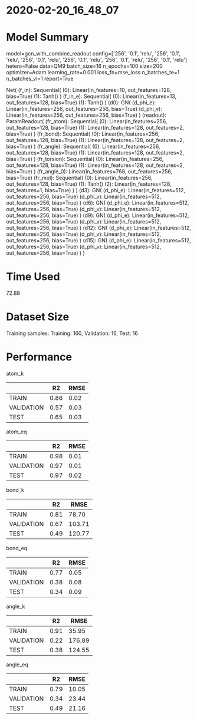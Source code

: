2020-02-20_16_48_07
===========================
# Model Summary
model=gcn_with_combine_readout
config=['256', '0.1', 'relu', '256', '0.1', 'relu', '256', '0.1', 'relu', '256', '0.1', 'relu', '256', '0.1', 'relu', '256', '0.1', 'relu']
hetero=False
data=QM9
batch_size=16
n_epochs=100
size=200
optimizer=Adam
learning_rate=0.001
loss_fn=mse_loss
n_batches_te=1
n_batches_vl=1
report=True

Net(
  (f_in): Sequential(
    (0): Linear(in_features=10, out_features=128, bias=True)
    (1): Tanh()
  )
  (f_in_e): Sequential(
    (0): Linear(in_features=13, out_features=128, bias=True)
    (1): Tanh()
  )
  (d0): GN(
    (d_phi_e): Linear(in_features=256, out_features=256, bias=True)
    (d_phi_v): Linear(in_features=256, out_features=256, bias=True)
  )
  (readout): ParamReadout(
    (fr_atom): Sequential(
      (0): Linear(in_features=256, out_features=128, bias=True)
      (1): Linear(in_features=128, out_features=2, bias=True)
    )
    (fr_bond): Sequential(
      (0): Linear(in_features=256, out_features=128, bias=True)
      (1): Linear(in_features=128, out_features=2, bias=True)
    )
    (fr_angle): Sequential(
      (0): Linear(in_features=256, out_features=128, bias=True)
      (1): Linear(in_features=128, out_features=2, bias=True)
    )
    (fr_torsion): Sequential(
      (0): Linear(in_features=256, out_features=128, bias=True)
      (1): Linear(in_features=128, out_features=2, bias=True)
    )
    (fr_angle_0): Linear(in_features=768, out_features=256, bias=True)
    (fr_mol): Sequential(
      (0): Linear(in_features=256, out_features=128, bias=True)
      (1): Tanh()
      (2): Linear(in_features=128, out_features=1, bias=True)
    )
  )
  (d3): GN(
    (d_phi_e): Linear(in_features=512, out_features=256, bias=True)
    (d_phi_v): Linear(in_features=512, out_features=256, bias=True)
  )
  (d6): GN(
    (d_phi_e): Linear(in_features=512, out_features=256, bias=True)
    (d_phi_v): Linear(in_features=512, out_features=256, bias=True)
  )
  (d9): GN(
    (d_phi_e): Linear(in_features=512, out_features=256, bias=True)
    (d_phi_v): Linear(in_features=512, out_features=256, bias=True)
  )
  (d12): GN(
    (d_phi_e): Linear(in_features=512, out_features=256, bias=True)
    (d_phi_v): Linear(in_features=512, out_features=256, bias=True)
  )
  (d15): GN(
    (d_phi_e): Linear(in_features=512, out_features=256, bias=True)
    (d_phi_v): Linear(in_features=512, out_features=256, bias=True)
  )
)
# Time Used 
72.88

# Dataset Size
Training samples: 
Training: 160, Validation: 16, Test: 16
# Performance
atom_k

|              |R2            |RMSE          |
|------------- |------------- |------------- |
|TRAIN         |0.86          |0.02          |
|VALIDATION    |0.57          |0.03          |
|TEST          |0.65          |0.03          |


atom_eq

|              |R2            |RMSE          |
|------------- |------------- |------------- |
|TRAIN         |0.98          |0.01          |
|VALIDATION    |0.97          |0.01          |
|TEST          |0.97          |0.02          |


bond_k

|              |R2            |RMSE          |
|------------- |------------- |------------- |
|TRAIN         |0.81          |78.70         |
|VALIDATION    |0.67          |103.71        |
|TEST          |0.49          |120.77        |


bond_eq

|              |R2            |RMSE          |
|------------- |------------- |------------- |
|TRAIN         |0.77          |0.05          |
|VALIDATION    |0.38          |0.08          |
|TEST          |0.34          |0.09          |


angle_k

|              |R2            |RMSE          |
|------------- |------------- |------------- |
|TRAIN         |0.91          |35.95         |
|VALIDATION    |0.22          |176.89        |
|TEST          |0.38          |124.55        |


angle_eq

|              |R2            |RMSE          |
|------------- |------------- |------------- |
|TRAIN         |0.79          |10.05         |
|VALIDATION    |0.34          |23.44         |
|TEST          |0.49          |21.16         |

